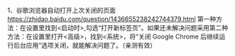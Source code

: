 1、谷歌浏览器自动打开上次关闭的页面
https://zhidao.baidu.com/question/1436655238242744379.html
    第一种方法：在设置里找到<启动时>,勾选“打开新标签页”。如果还未解决问题采用第二种方法：在设置里打开<高级>，找到<系统>，将“关闭 Google Chrome 后继续运行后台应用”选项关闭，就能解决问题了。（亲测有效）